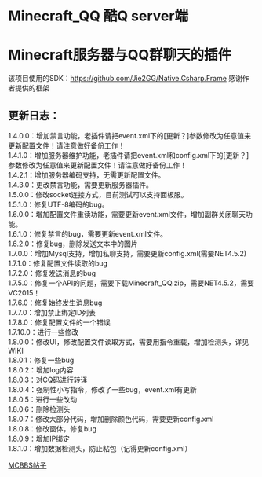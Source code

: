 ﻿# Minecraft_QQ 酷Q server端
# Minecraft服务器与QQ群聊天的插件  
该项目使用的SDK：https://github.com/Jie2GG/Native.Csharp.Frame
感谢作者提供的框架
## 更新日志：  
1.4.0.0：增加禁言功能，老插件请把event.xml下的[更新？]参数修改为任意值来更新配置文件！请注意做好备份工作！  
1.4.1.0：增加服务器维护功能，老插件请把event.xml和config.xml下的[更新？]参数修改为任意值来更新配置文件！请注意做好备份工作！  
1.4.2.1：增加服务器编码支持，无需更新配置文件。  
1.4.3.0：更改禁言功能，需要更新服务器插件。  
1.5.0.0：修改socket连接方式，目前测试可以支持面板服。  
1.5.1.0：修复UTF-8编码的bug。  
1.6.0.0：增加配置文件重读功能，需要更新event.xml文件，增加副群关闭聊天功能。  
1.6.1.0：修复禁言的bug，需要更新event.xml文件。  
1.6.2.0：修复bug，删除发送文本中的图片  
1.7.0.0：增加Mysql支持，增加私聊支持，需要更新config.xml(需要NET4.5.2)  
1.7.1.0：修复配置文件读取的bug  
1.7.2.0：修复发送消息的bug  
1.7.5.0：修复一个API的问题，需要下载Minecraft_QQ.zip，需要NET4.5.2，需要VC2015！  
1.7.6.0：修复始终发生消息bug  
1.7.7.0：增加禁止绑定ID列表  
1.7.8.0：修复配置文件的一个错误  
1.7.10.0：进行一些修改  
1.8.0.0：修改UI，修改配置文件读取方式，需要用指令重载，增加检测头，详见WIKI  
1.8.0.1：修复一些bug  
1.8.0.2：增加log内容  
1.8.0.3：对CQ码进行转译  
1.8.0.4：强制性小写指令，修改了一些bug，event.xml有更新  
1.8.0.5：进行一些改动  
1.8.0.6：删除检测头  
1.8.0.7：修改大部分代码，增加删除颜色代码，需要更新config.xml  
1.8.0.8：修改窗体，修复bug  
1.8.0.9：增加IP绑定  
1.8.1.0：增加数据检测头，防止粘包（记得更新config.xml）  

[MCBBS帖子](http://www.mcbbs.net/thread-788137-1-1.html)
